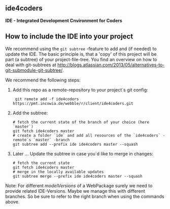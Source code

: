 ## ide4coders

**IDE - Integrated Development Cnvironment for Coders**


## How to include the IDE into your project
We recommend using the `git subtree` -feature to add and (if needed) to update the IDE. The basic principle is, that a 'copy' of this project will be part (a subtree) of your project-file-tree.
You find an overview on how to deal with git-subtrees at <http://blogs.atlassian.com/2013/05/alternatives-to-git-submodule-git-subtree/>.

We recommend the following steps:

1. Add this repo as a remote-repository to your project´s git config: 
    
        git remote add -f ide4coders https://pmt.incowia.de/webble/r/client/ide4coders.git
        
2.  Add the subtree: 
        
        # fetch the current state of the branch of your choice (here `master`)
        git fetch ide4coders master
        # create a folder `ide` and add all resources of the `ide4coders` -remote´s `master` -branch
        git subtree add --prefix ide ide4coders master --squash
        
3.  Later ... Update the subtree in case you´d like to merge in changes: 
        
        # fetch the current state
        git fetch ide4coders master
        # merge in the locally available updates
        git subtree merge --prefix ide ide4coders master --squash


Note: For different _modelVersions_ of a WebPackage surely we need to provide related IDE-Versions. Maybe we manage this with different branches. So be sure to refer to the right branch when using the commands above.